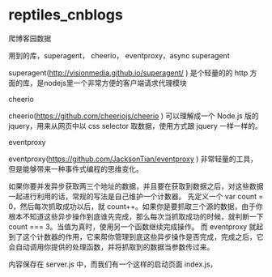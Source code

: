 # reptiles_cnblogs
爬博客园数据

用到的库，superagent， cheerio， eventproxy，async
superagent

superagent(http://visionmedia.github.io/superagent/ ) 是个轻量的的 http 方面的库，是nodejs里一个非常方便的客户端请求代理模块

cheerio

cheerio(https://github.com/cheeriojs/cheerio ) 可以理解成一个 Node.js 版的 jquery，用来从网页中以 css selector 取数据，使用方式跟 jquery 一样一样的。

eventproxy

eventproxy(https://github.com/JacksonTian/eventproxy ) 非常轻量的工具，但是能够带来一种事件式编程的思维变化。

如果你要并发异步获取两三个地址的数据，并且要在获取到数据之后，对这些数据一起进行利用的话，常规的写法是自己维护一个计数器。
先定义一个 var count = 0，然后每次抓取成功以后，就 count++。如果你是要抓取三个源的数据，由于你根本不知道这些异步操作到底谁先完成，那么每次当抓取成功的时候，就判断一下count === 3。当值为真时，使用另一个函数继续完成操作。
而 eventproxy 就起到了这个计数器的作用，它来帮你管理到底这些异步操作是否完成，完成之后，它会自动调用你提供的处理函数，并将抓取到的数据当参数传过来。


内容保存在 server.js 中，而我们有一个这样的启动页面 index.js，
